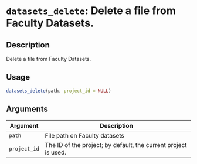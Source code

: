# `datasets_delete`: Delete a file from Faculty Datasets.

## Description

Delete a file from Faculty Datasets.

## Usage

```r
datasets_delete(path, project_id = NULL)
```

## Arguments

Argument      |Description
------------- |----------------
```path```     |     File path on Faculty datasets
```project_id```     |     The ID of the project; by default, the current project is used.
